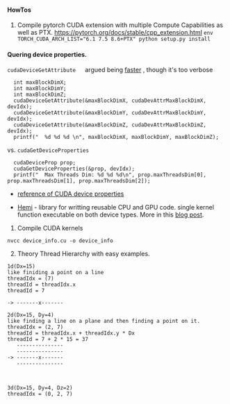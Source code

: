 
#### HowTos

1. Compile pytorch CUDA extension with multiple Compute Capabilities as well as PTX. https://pytorch.org/docs/stable/cpp_extension.html
`env TORCH_CUDA_ARCH_LIST="6.1 7.5 8.6+PTX" python setup.py install`
#### Quering device properties.

`cudaDeviceGetAttribute   `argued being [faster](https://developer.nvidia.com/blog/cuda-pro-tip-the-fast-way-to-query-device-properties/]) , though it's  too verbose

```
  int maxBlockDimX;
  int maxBlockDimY;
  int maxBlockDimZ;
  cudaDeviceGetAttribute(&maxBlockDimX, cudaDevAttrMaxBlockDimX, devIdx);
  cudaDeviceGetAttribute(&maxBlockDimY, cudaDevAttrMaxBlockDimY, devIdx);
  cudaDeviceGetAttribute(&maxBlockDimZ, cudaDevAttrMaxBlockDimZ, devIdx);
  printf("  %d %d %d \n", maxBlockDimX, maxBlockDimY, maxBlockDimZ);
```

vs. `cudaGetDeviceProperties`

```
  cudaDeviceProp prop;
  cudaGetDeviceProperties(&prop, devIdx);
  printf("  Max Threads Dim: %d %d %d\n", prop.maxThreadsDim[0], prop.maxThreadsDim[1], prop.maxThreadsDim[2]);
```



- [reference of CUDA device properties](https://docs.nvidia.com/cuda/cuda-runtime-api/group__CUDART__DEVICE.html)

- [Hemi](https://github.com/harrism/hemi) - library for writting reusable CPU and GPU code. single kernel function executable on both device types. More in this [blog post](https://developer.nvidia.com/blog/simple-portable-parallel-c-hemi-2/).



1. Compile CUDA kernels
```
nvcc device_info.cu -o device_info
```

2. Theory
Thread Hierarchy with easy examples.
```
1d(Dx=15)
like finiding a point on a line
threadIdx = (7)
threadId = threadIdx.x
threadId = 7

-> -------x-------

2d(Dx=15, Dy=4)
like finding a line on a plane and then finding a point on it.
threadIdx = (2, 7)
threadId = threadIdx.x + threadIdx.y * Dx
threadId = 7 + 2 * 15 = 37
   ---------------
   ---------------
-> -------x-------
   ---------------



3d(Dx=15, Dy=4, Dz=2)
threadIdx = (0, 2, 7)